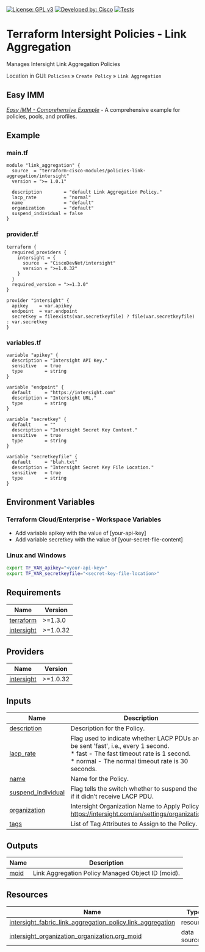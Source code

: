 <!-- BEGIN_TF_DOCS -->
[![License: GPL v3](https://img.shields.io/badge/License-GPLv3-blue.svg)](https://www.gnu.org/licenses/gpl-3.0)
[![Developed by: Cisco](https://img.shields.io/badge/Developed%20by-Cisco-blue)](https://developer.cisco.com)
[![Tests](https://github.com/terraform-cisco-modules/terraform-intersight-policies-link-aggregation/actions/workflows/terratest.yml/badge.svg)](https://github.com/terraform-cisco-modules/terraform-intersight-policies-link-aggregation/actions/workflows/terratest.yml)

# Terraform Intersight Policies - Link Aggregation
Manages Intersight Link Aggregation Policies

Location in GUI:
`Policies` » `Create Policy` » `Link Aggregation`

## Easy IMM

[*Easy IMM - Comprehensive Example*](https://github.com/terraform-cisco-modules/easy-imm-comprehensive-example) - A comprehensive example for policies, pools, and profiles.

## Example

### main.tf
```hcl
module "link_aggregation" {
  source  = "terraform-cisco-modules/policies-link-aggregation/intersight"
  version = ">= 1.0.1"

  description        = "default Link Aggregation Policy."
  lacp_rate          = "normal"
  name               = "default"
  organization       = "default"
  suspend_individual = false
}
```

### provider.tf
```hcl
terraform {
  required_providers {
    intersight = {
      source  = "CiscoDevNet/intersight"
      version = ">=1.0.32"
    }
  }
  required_version = ">=1.3.0"
}

provider "intersight" {
  apikey    = var.apikey
  endpoint  = var.endpoint
  secretkey = fileexists(var.secretkeyfile) ? file(var.secretkeyfile) : var.secretkey
}
```

### variables.tf
```hcl
variable "apikey" {
  description = "Intersight API Key."
  sensitive   = true
  type        = string
}

variable "endpoint" {
  default     = "https://intersight.com"
  description = "Intersight URL."
  type        = string
}

variable "secretkey" {
  default     = ""
  description = "Intersight Secret Key Content."
  sensitive   = true
  type        = string
}

variable "secretkeyfile" {
  default     = "blah.txt"
  description = "Intersight Secret Key File Location."
  sensitive   = true
  type        = string
}
```

## Environment Variables

### Terraform Cloud/Enterprise - Workspace Variables
- Add variable apikey with the value of [your-api-key]
- Add variable secretkey with the value of [your-secret-file-content]

### Linux and Windows
```bash
export TF_VAR_apikey="<your-api-key>"
export TF_VAR_secretkeyfile="<secret-key-file-location>"
```

## Requirements

| Name | Version |
|------|---------|
| <a name="requirement_terraform"></a> [terraform](#requirement\_terraform) | >=1.3.0 |
| <a name="requirement_intersight"></a> [intersight](#requirement\_intersight) | >=1.0.32 |
## Providers

| Name | Version |
|------|---------|
| <a name="provider_intersight"></a> [intersight](#provider\_intersight) | >=1.0.32 |
## Inputs

| Name | Description | Type | Default | Required |
|------|-------------|------|---------|:--------:|
| <a name="input_description"></a> [description](#input\_description) | Description for the Policy. | `string` | `""` | no |
| <a name="input_lacp_rate"></a> [lacp\_rate](#input\_lacp\_rate) | Flag used to indicate whether LACP PDUs are to be sent 'fast', i.e., every 1 second.<br>* fast - The fast timeout rate is 1 second.<br>* normal - The normal timeout rate is 30 seconds. | `string` | `"normal"` | no |
| <a name="input_name"></a> [name](#input\_name) | Name for the Policy. | `string` | `"link_aggregation"` | no |
| <a name="input_suspend_individual"></a> [suspend\_individual](#input\_suspend\_individual) | Flag tells the switch whether to suspend the port if it didn’t receive LACP PDU. | `bool` | `false` | no |
| <a name="input_organization"></a> [organization](#input\_organization) | Intersight Organization Name to Apply Policy to.  https://intersight.com/an/settings/organizations/. | `string` | `"default"` | no |
| <a name="input_tags"></a> [tags](#input\_tags) | List of Tag Attributes to Assign to the Policy. | `list(map(string))` | `[]` | no |
## Outputs

| Name | Description |
|------|-------------|
| <a name="output_moid"></a> [moid](#output\_moid) | Link Aggregation Policy Managed Object ID (moid). |
## Resources

| Name | Type |
|------|------|
| [intersight_fabric_link_aggregation_policy.link_aggregation](https://registry.terraform.io/providers/CiscoDevNet/intersight/latest/docs/resources/fabric_link_aggregation_policy) | resource |
| [intersight_organization_organization.org_moid](https://registry.terraform.io/providers/CiscoDevNet/intersight/latest/docs/data-sources/organization_organization) | data source |
<!-- END_TF_DOCS -->